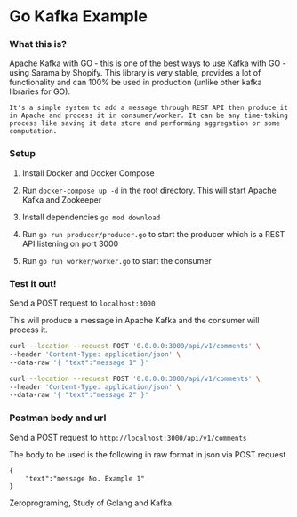 # Go Kafka Example

### What this is?

Apache Kafka with GO - this is one of the best ways to use Kafka with GO - using Sarama by Shopify. This library is very stable, provides a lot of functionality and can 100% be used in production (unlike other kafka libraries for GO).

```
It's a simple system to add a message through REST API then produce it in Apache and process it in consumer/worker. It can be any time-taking process like saving it data store and performing aggregation or some computation.
```

### Setup

1. Install Docker and Docker Compose

2. Run `docker-compose up -d` in the root directory. This will start Apache Kafka and Zookeeper

3. Install dependencies `go mod download`

4. Run `go run producer/producer.go` to start the producer which is a REST API listening on port 3000

5. Run `go run worker/worker.go` to start the consumer

### Test it out!

Send a POST request to `localhost:3000`

This will produce a message in Apache Kafka and the consumer will process it.

```bash
curl --location --request POST '0.0.0.0:3000/api/v1/comments' \
--header 'Content-Type: application/json' \
--data-raw '{ "text":"message 1" }'

curl --location --request POST '0.0.0.0:3000/api/v1/comments' \
--header 'Content-Type: application/json' \
--data-raw '{ "text":"message 2" }'
```

### Postman body and url

Send a POST request to `http://localhost:3000/api/v1/comments`

The body to be used is the following in raw format in json via POST request

```
{
    "text":"message No. Example 1"
}
```

Zeroprograming, Study of Golang and Kafka.
